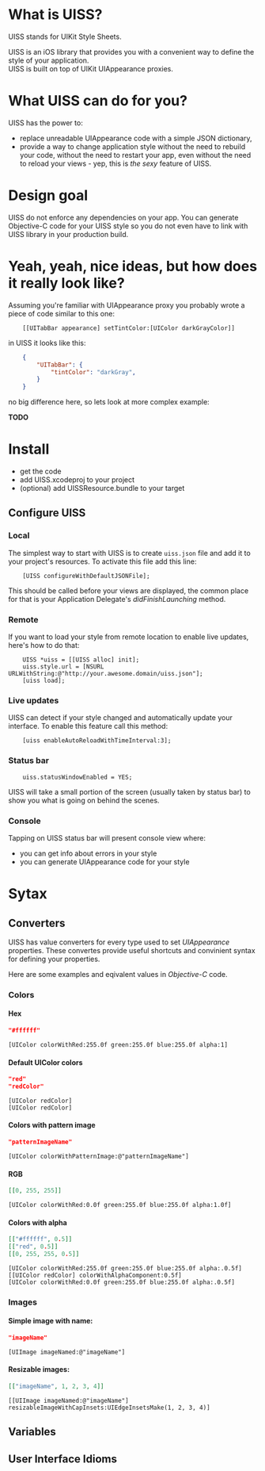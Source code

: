 # What is UISS?

UISS stands for UIKit Style Sheets.

UISS is an iOS library that provides you with a convenient way to define the style of your application.  
UISS is built on top of UIKit UIAppearance proxies.

# What UISS can do for you?

UISS has the power to:

* replace unreadable UIAppearance code with a simple JSON dictionary,
* provide a way to change application style without the need to rebuild your code, without the need to restart your app, even without the need to reload your views - yep, this is *the sexy* feature of UISS.

# Design goal

UISS do not enforce any dependencies on your app. You can generate Objective-C code for your UISS style so you do not even have to link with UISS library in your production build.

# Yeah, yeah, nice ideas, but how does it really look like?

Assuming you're familiar with UIAppearance proxy you probably wrote a piece of code similar to this one:

```objc
    [[UITabBar appearance] setTintColor:[UIColor darkGrayColor]]
```

in UISS it looks like this:

```json
    {
        "UITabBar": {
            "tintColor": "darkGray",
        }
    }
```

no big difference here, so lets look at more complex example:

**TODO**

# Install

* get the code
* add UISS.xcodeproj to your project
* (optional) add UISSResource.bundle to your target

## Configure UISS

### Local

The simplest way to start with UISS is to create `uiss.json` file and add it to your project's resources. To activate this file add this line:

```objc
    [UISS configureWithDefaultJSONFile];
```

This should be called before your views are displayed, the common place for that is your Application Delegate's _didFinishLaunching_ method.

### Remote

If you want to load your style from remote location to enable live updates, here's how to do that:

```objc
    UISS *uiss = [[UISS alloc] init];
    uiss.style.url = [NSURL URLWithString:@"http://your.awesome.domain/uiss.json"];
    [uiss load];
```

### Live updates

UISS can detect if your style changed and automatically update your interface. To enable this feature call this method:

```objc
    [uiss enableAutoReloadWithTimeInterval:3];
```

### Status bar

```objc
    uiss.statusWindowEnabled = YES;
```

UISS will take a small portion of the screen (usually taken by status bar) to show you what is going on behind the scenes.

### Console

Tapping on UISS status bar will present console view where:

* you can get info about errors in your style
* you can generate UIAppearance code for your style

# Sytax

## Converters

UISS has value converters for every type used to set _UIAppearance_ properties. These convertes provide useful shortcuts and convinient syntax for defining your properties.

Here are some examples and eqivalent values in _Objective-C_ code.

### Colors

#### Hex
```JSON
"#ffffff"
```
```objc
[UIColor colorWithRed:255.0f green:255.0f blue:255.0f alpha:1]
```

#### Default UIColor colors
```JSON
"red"
"redColor"
```
```objc
[UIColor redColor]
[UIColor redColor]
```

#### Colors with pattern image
```JSON
"patternImageName"
```
```objc
[UIColor colorWithPatternImage:@"patternImageName"]
```

#### RGB
```JSON
[[0, 255, 255]]
```
```objc
[UIColor colorWithRed:0.0f green:255.0f blue:255.0f alpha:1.0f]
```

#### Colors with alpha
```JSON
[["#ffffff", 0.5]]
[["red", 0.5]]
[[0, 255, 255, 0.5]]
```
```objc
[UIColor colorWithRed:255.0f green:255.0f blue:255.0f alpha:.0.5f]
[[UIColor redColor] colorWithAlphaComponent:0.5f]
[UIColor colorWithRed:0.0f green:255.0f blue:255.0f alpha:.0.5f]
```

### Images

#### Simple image with name:
```JSON
"imageName"
```
```objc
[UIImage imageNamed:@"imageName"]
```

#### Resizable images:
```JSON
[["imageName", 1, 2, 3, 4]]
```
```objc
[[UIImage imageNamed:@"imageName"] resizableImageWithCapInsets:UIEdgeInsetsMake(1, 2, 3, 4)]
```

## Variables

## User Interface Idioms

